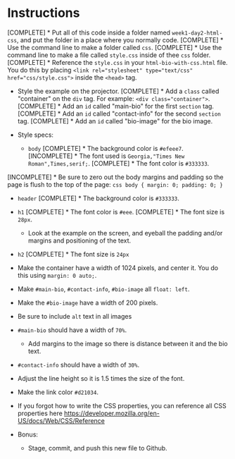 # Instructions

[COMPLETE] * Put all of this code inside a folder named `week1-day2-html-css`, and put the folder in a place where you normally code. 
[COMPLETE] * Use the command line to make a folder called `css`.
[COMPLETE] * Use the command line to make a file called `style.css` inside of thee `css` folder.
[COMPLETE] * Reference the `style.css` in your `html-bio-with-css.html` file. You do this by placing `<link rel="stylesheet" type="text/css" href="css/style.css">` inside the `<head>` tag.

* Style the example on the projector.
[COMPLETE] * Add a `class` called "container" on the `div` tag. For example: `<div class="container">`.
[COMPLETE] * Add an `id` called "main-bio" for the first `section` tag.
[COMPLETE] * Add an `id` called "contact-info" for the second `section` tag.
[COMPLETE] * Add an `id` called "bio-image" for the bio image.

* Style specs:
  * `body`
[COMPLETE] * The background color is `#efeee7`.
[INCOMPLETE]    * The font used is `Georgia,"Times New Roman",Times,serif;`.
[COMPLETE]     * The font color is `#333333`.

[INCOMPLETE]    * Be sure to zero out the body margins and padding so the page is flush to the top of the page:
      ```css
      body {
        margin: 0;
        padding: 0;
      }
      ```
  * `header`
[COMPLETE]    * The background color is `#333333`.
  * `h1`
[COMPLETE]    * The font color is `#eee`.
[COMPLETE]    * The font size is `28px`.
    * Look at the example on the screen, and eyeball the padding and/or margins and positioning of the text.
  * `h2`
[COMPLETE]    * The font size is `24px`
  * Make the container have a width of 1024 pixels, and center it. You do this using `margin: 0 auto;`.
  * Make `#main-bio`, `#contact-info`, `#bio-image` all `float: left`.
  * Make the `#bio-image` have a width of 200 pixels.
  * Be sure to include `alt` text in all images
  * `#main-bio` should have a width of `70%`.
    * Add margins to the image so there is distance between it and the bio text.
  * `#contact-info` should have a width of `30%`.
  * Adjust the line height so it is 1.5 times the size of the font.
  * Make the link color `#d21034`.

* If you forgot how to write the CSS properties, you can reference all CSS properties here <https://developer.mozilla.org/en-US/docs/Web/CSS/Reference>

* Bonus:

  * Stage, commit, and push this new file to Github.
